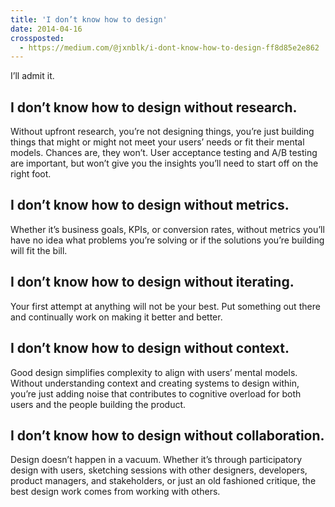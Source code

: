 ```yaml
---
title: 'I don’t know how to design'
date: 2014-04-16
crossposted:
  - https://medium.com/@jxnblk/i-dont-know-how-to-design-ff8d85e2e862
---
```


I’ll admit it.

## I don’t know how to design without research.
Without upfront research, you’re not designing things, you’re just building things that might or might not meet your users’ needs or fit their mental models. Chances are, they won’t. User acceptance testing and A/B testing are important, but won’t give you the insights you’ll need to start off on the right foot.

## I don’t know how to design without metrics.
Whether it’s business goals, KPIs, or conversion rates, without metrics you’ll have no idea what problems you’re solving or if the solutions you’re building will fit the bill.

## I don’t know how to design without iterating.
Your first attempt at anything will not be your best. Put something out there and continually work on making it better and better.

## I don’t know how to design without context.
Good design simplifies complexity to align with users’ mental models. Without understanding context and creating systems to design within, you’re just adding noise that contributes to cognitive overload for both users and the people building the product.

## I don’t know how to design without collaboration.
Design doesn’t happen in a vacuum. Whether it’s through participatory design with users, sketching sessions with other designers, developers, product managers, and stakeholders, or just an old fashioned critique, the best design work comes from working with others.
